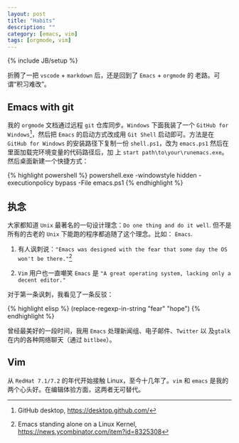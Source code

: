 ```yaml
---
layout: post
title: "Habits"
description: ""
category: [emacs, vim]
tags: [orgmode, vim]
---
```

{% include JB/setup %}

折腾了一把 `vscode` + `markdown` 后，还是回到了 `Emacs` + `orgmode` 的
老路。可谓“积习难改”。

## Emacs with git

我的 `orgmode` 文档通过远程 `git` 仓库同步。`Windows` 下面我装了一个
`GitHub for Windows`[^gh-win]，然后把 `Emacs` 的启动方式改成用 `Git
Shell` 启动即可。方法是在 `GitHub for Windows` 的安装路径下复制一份
`shell.ps1`，改为 `emacs.ps1` 然后在里面加载完环境变量的代码路径后，加
上 `start path\to\your\runemacs.exe`。然后桌面新建一个快捷方式：

{% highlight powershell %}
powershell.exe -windowstyle hidden -executionpolicy bypass -File emacs.ps1
{% endhighlight %}

## 执念

大家都知道 `Unix` 最著名的一句设计理念：`Do one thing and do it
well`. 但不是所有的古老的 `Unix` 下能跑的程序都追随了这个理念。比如：
`Emacs`.

1. 有人讽刺说：`"Emacs was designed with the fear that some day the OS
won't be there."`[^emacs]

2. `Vim` 用户也一直嘲笑 `Emacs` 是 `"A great operating system, lacking
only a decent editor."`

对于第一条讽刺，我看见了一条反驳：

{% highlight elisp %}
(replace-regexp-in-string "fear" "hope")
{% endhighlight %}

曾经最美好的一段时间，我用 `Emacs` 处理新闻组、电子邮件、`Twitter` 以
及`gtalk` 在内的各种网络聊天（通过 `bitlbee`）。

## Vim

从 `RedHat 7.1/7.2` 的年代开始接触 Linux，至今十几年了。`vim` 和
`emacs` 是我的两个心头好。在编辑体验方面，这两者无可替代。

[^gh-win]: GitHub desktop, https://desktop.github.com/
[^emacs]: Emacs standing alone on a Linux Kernel, https://news.ycombinator.com/item?id=8325308

